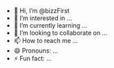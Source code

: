 - 👋 Hi, I’m @bizzFirst
- 👀 I’m interested in ...
- 🌱 I’m currently learning ...
- 💞️ I’m looking to collaborate on ...
- 📫 How to reach me ...
- 😄 Pronouns: ...
- ⚡ Fun fact: ...

<!---
bizzFirst/bizzFirst is a ✨ special ✨ repository because its `README.md` (this file) appears on your GitHub profile.
You can click the Preview link to take a look at your changes.
--->
